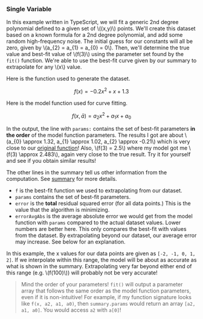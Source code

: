### Single Variable

In this example written in TypeScript, we will fit a generic 2nd degree polynomial defined to a given set of \\\((x,y)\\\) points. We'll create this dataset based on a known formula for a 2nd degree polynomial, and add some random high-frequency noise. The initial guess for our constants will all be zero, given by \\\(a_{2} = a_{1} = a_{0} = 0\\\). Then, we'll determine the true value and best-fit value of \\\(f(3)\\\) using the parameter set found by the `fit()` function. We're able to use the best-fit curve given by our summary to extrapolate for any \\\(x\\\) value.

Here is the function used to generate the dataset.

$$f(x) = -0.2x^{2} + x + 1.3$$

Here is the model function used for curve fitting.

$$f(x, \bar{a}) = a_{2}x^{2} + a_{1}x + a_{0}$$

In the output, the line with `params:` contains the set of best-fit parameters **in the order** of the model function parameters. The results I got are about \\\(a_{0} \approx 1.32, a_{1} \approx 1.02, a_{2} \approx -0.21\\\) which is very close to our [original function](#single-variable)! Also, \\\(f(3) = 2.5\\\) where my model got me \\\(f(3) \approx 2.483\\\), again very close to the true result. Try it for yourself and see if you obtain similar results!

The other lines in the summary tell us other information from the computation. See [summary](https://npm.nicfv.com/datafit/interfaces/Summary.html) for more details.

- `f` is the best-fit function we used to extrapolating from our dataset.
- `params` contains the set of best-fit parameters.
- `error` is the **total** residual squared error (for all data points.) This is the value that the algorithm is minimizing.
- `errorAvgAbs` is the average absolute error we would get from the model function with `params` compared to the actual dataset values. Lower numbers are better here. This only compares the best-fit with values from the dataset. By extrapolating beyond our dataset, our average error may increase. See below for an explanation.

In this example, the x values for our data points are given as `[-2, -1, 0, 1, 2]`. If we interpolate within this range, the model will be about as accurate as what is shown in the summary. Extrapolating very far beyond either end of this range (e.g. \\\(f(100)\\\)) will probably not be very accurate!

> Mind the order of your parameters! `fit()` will output a parameter array that follows the same order as the model function parameters, even if it is non-intuitive! For example, if my function signature looks like `f(x, a2, a1, a0)`, then `summary.params` would return an array `[a2, a1, a0]`. You would access `a2` with `a[0]`!
